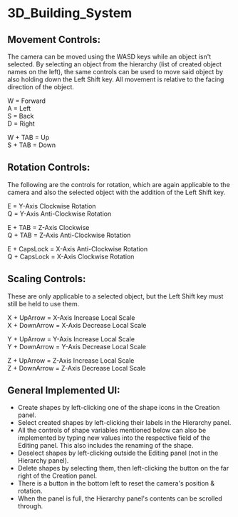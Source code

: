 # 3D_Building_System
 
## Movement Controls:
The camera can be moved using the WASD keys while an object isn't selected. By selecting an object from the hierarchy (list of created object names on the left), the same controls can be used to move said object by also holding down the Left Shift key. All movement is relative to the facing direction of the object.

W = Forward  <br />
A = Left  <br />
S = Back  <br />
D = Right <br />

W + TAB = Up <br />
S + TAB = Down <br />

## Rotation Controls:
The following are the controls for rotation, which are again applicable to the camera and also the selected object with the addition of the Left Shift key. 

E = Y-Axis Clockwise Rotation <br />
Q = Y-Axis Anti-Clockwise Rotation <br />

E + TAB = Z-Axis Clockwise <br />
Q + TAB = Z-Axis Anti-Clockwise Rotation <br />

E + CapsLock = X-Axis Anti-Clockwise Rotation <br />
Q + CapsLock = X-Axis Clockwise Rotation <br />

## Scaling Controls:
These are only applicable to a selected object, but the Left Shift key must still be held to use them.

X + UpArrow = X-Axis Increase Local Scale  <br />
X + DownArrow = X-Axis Decrease Local Scale  <br />

Y + UpArrow = Y-Axis Increase Local Scale  <br />
Y + DownArrow = Y-Axis Decrease Local Scale  <br />
 
Z + UpArrow = Z-Axis Increase Local Scale  <br />
Z + DownArrow = Z-Axis Decrease Local Scale  <br />

## General Implemented UI:
- Create shapes by left-clicking one of the shape icons in the Creation panel.
- Select created shapes by left-clicking their labels in the Hierarchy panel.
- All the controls of shape variables mentioned below can also be implemented by typing new values into the respective field of the Editing panel. This also includes the renaming of the shape.
- Deselect shapes by left-clicking outside the Editing panel (not in the Hierarchy panel).
- Delete shapes by selecting them, then left-clicking the button on the far right of the Creation panel.
- There is a button in the bottom left to reset the camera's position & rotation.
- When the panel is full, the Hierarchy panel's contents can be scrolled through.
